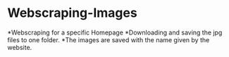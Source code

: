 # Webscraping-Images
*Webscraping for a specific Homepage
*Downloading and saving the jpg files to one folder.
*The images are saved with the name given by the website.
